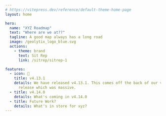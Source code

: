 ```yaml
---
# https://vitepress.dev/reference/default-theme-home-page
layout: home

hero:
  name: "XYZ Roadmap"
  text: "Where are we at??"
  tagline: A good map always has a long road
  image: /geolytix_logo_blue.svg
  actions:
    - theme: brand
      text: Sit Rep
      link: /sitrep/sitrep-1

features:
  - icon: 👀
    title: v4.13.1
    details: We have released v4.13.1. This comes off the back of our v4.13.0
      release which was massive.
  - title: v4.14.0
    details: What's coming in v4.14.0
  - title: Future Work?
    details: What's in store for xyz?
---
```

